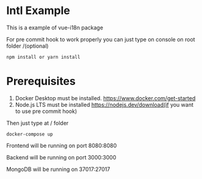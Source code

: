 # Intl Example

This is a example of vue-i18n package

For pre commit hook to work properly you can just type on console on root folder /(optional)

    npm install or yarn install

# Prerequisites

1. Docker Desktop must be installed. https://www.docker.com/get-started
2. Node.js LTS must be installed https://nodejs.dev/download(if you want to use pre commit hook)

Then just type at / folder

    docker-compose up

Frontend will be running on port 8080:8080

Backend will be running on port 3000:3000

MongoDB will be running on 37017:27017
